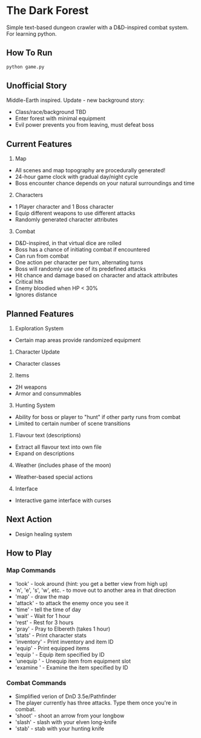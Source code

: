 # The Dark Forest
Simple text-based dungeon crawler with a D&D-inspired combat system. For learning python.

## How To Run
```bash
python game.py
```

## Unofficial Story
Middle-Earth inspired.
Update - new background story:
* Class/race/background TBD
* Enter forest with minimal equipment
* Evil power prevents you from leaving, must defeat boss

## Current Features
1. Map
  * All scenes and map topography are procedurally generated!
  * 24-hour game clock with gradual day/night cycle
  * Boss encounter chance depends on your natural surroundings and time
2. Characters
  * 1 Player character and 1 Boss character
  * Equip different weapons to use different attacks
  * Randomly generated character attributes
3. Combat
  * D&D-inspired, in that virtual dice are rolled
  * Boss has a chance of initiating combat if encountered
  * Can run from combat
  * One action per character per turn, alternating turns
  * Boss will randomly use one of its predefined attacks
  * Hit chance and damage based on character and attack attributes
  * Critical hits
  * Enemy bloodied when HP < 30% 
  * Ignores distance

## Planned Features
1. Exploration System
  * Certain map areas provide randomized equipment
1. Character Update
  * Character classes
2. Items
  * 2H weapons
  * Armor and consummables
3. Hunting System 
  * Ability for boss or player to "hunt" if other party runs from combat
  * Limited to certain number of scene transitions
1. Flavour text (descriptions)
  * Extract all flavour text into own file
  * Expand on descriptions
4. Weather (includes phase of the moon)
  * Weather-based special actions
4. Interface
  * Interactive game interface with curses

## Next Action
* Design healing system

## How to Play
### Map Commands
  * 'look' - look around (hint: you get a better view from high up)
  * 'n', 'e', 's', 'w', etc. - to move out to another area in that direction
  * 'map' - draw the map
  * 'attack' - to attack the enemy once you see it
  * 'time' - tell the time of day
  * 'wait' - Wait for 1 hour
  * 'rest' - Rest for 3 hours
  * 'pray' - Pray to Elbereth (takes 1 hour)
  * 'stats' - Print character stats
  * 'inventory' - Print inventory and item ID
  * 'equip' - Print equipped items
  * 'equip <item ID>' - Equip item specified by ID
  * 'unequip <slot>' - Unequip item from equipment slot
  * 'examine <item ID>' - Examine the item specified by ID

### Combat Commands
  * Simplified verion of DnD 3.5e/Pathfinder
  * The player currently has three attacks. Type them once you're in combat.
  * 'shoot' - shoot an arrow from your longbow
  * 'slash' - slash with your elven long-knife
  * 'stab' - stab with your hunting knife
